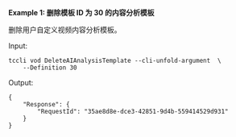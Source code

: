**Example 1: 删除模板 ID 为 30 的内容分析模板**

删除用户自定义视频内容分析模板。

Input: 

```
tccli vod DeleteAIAnalysisTemplate --cli-unfold-argument  \
    --Definition 30
```

Output: 
```
{
    "Response": {
        "RequestId": "35ae8d8e-dce3-42851-9d4b-559414529d931"
    }
}
```

